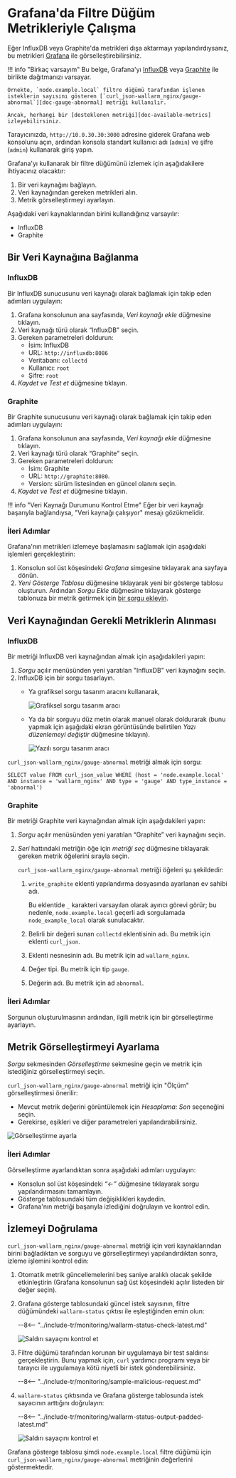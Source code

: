 [img-influxdb-query-graphical]:     ../../images/monitoring/grafana-influx-1.png
[img-influxdb-query-plaintext]:     ../../images/monitoring/grafana-influx-2.png
[img-query-visualization]:          ../../images/monitoring/grafana-query-visualization.png
[img-grafana-0-attacks]:            ../../images/monitoring/grafana-0-attacks.png
[img-grafana-16-attacks]:           ../../images/monitoring/grafana-16-attacks.png

[link-grafana]:                     https://grafana.com/

[doc-network-plugin-influxdb]:      network-plugin-influxdb.md
[doc-network-plugin-graphite]:      write-plugin-graphite.md
[doc-gauge-abnormal]:                available-metrics.md#number-of-requests
[doc-available-metrics]:            available-metrics.md

[anchor-query]:                     #fetching-the-required-metrics-from-the-data-source
[anchor-verify-monitoring]:         #verifying-monitoring

# Grafana'da Filtre Düğüm Metrikleriyle Çalışma

Eğer InfluxDB veya Graphite'da metrikleri dışa aktarmayı yapılandırdıysanız, bu metrikleri [Grafana][link-grafana] ile görselleştirebilirsiniz. 

!!! info "Birkaç varsayım"
    Bu belge, Grafana'yı [InfluxDB][doc-network-plugin-influxdb] veya [Graphite][doc-network-plugin-graphite] ile birlikte dağıtmanızı varsayar.
    
    Örnekte, `node.example.local` filtre düğümü tarafından işlenen isteklerin sayısını gösteren [`curl_json-wallarm_nginx/gauge-abnormal`][doc-gauge-abnormal] metriği kullanılır.
    
    Ancak, herhangi bir [desteklenen metriği][doc-available-metrics] izleyebilirsiniz.

Tarayıcınızda, `http://10.0.30.30:3000` adresine giderek Grafana web konsolunu açın, ardından konsola standart kullanıcı adı (`admin`) ve şifre (`admin`) kullanarak giriş yapın.

Grafana'yı kullanarak bir filtre düğümünü izlemek için aşağıdakilere ihtiyacınız olacaktır:
1.  Bir veri kaynağını bağlayın.
2.  Veri kaynağından gereken metrikleri alın.
3.  Metrik görselleştirmeyi ayarlayın.

Aşağıdaki veri kaynaklarından birini kullandığınız varsayılır:
*   InfluxDB
*   Graphite

##  Bir Veri Kaynağına Bağlanma

### InfluxDB

Bir InfluxDB sunucusunu veri kaynağı olarak bağlamak için takip eden adımları uygulayın:
1.  Grafana konsolunun ana sayfasında, *Veri kaynağı ekle* düğmesine tıklayın.
2.  Veri kaynağı türü olarak “InfluxDB” seçin.
3.  Gereken parametreleri doldurun:
    *   İsim: InfluxDB
    *   URL: `http://influxdb:8086`
    *   Veritabanı: `collectd`
    *   Kullanıcı: `root`
    *   Şifre: `root`
4.  *Kaydet ve Test et* düğmesine tıklayın.

### Graphite

Bir Graphite sunucusunu veri kaynağı olarak bağlamak için takip eden adımları uygulayın:
1.  Grafana konsolunun ana sayfasında, *Veri kaynağı ekle* düğmesine tıklayın.
2.  Veri kaynağı türü olarak “Graphite” seçin.
3.  Gereken parametreleri doldurun:
    *   İsim: Graphite
    *   URL: `http://graphite:8080`.
    *   Version: sürüm listesinden en güncel olanını seçin.
4.  *Kaydet ve Test et* düğmesine tıklayın.

!!! info "Veri Kaynağı Durumunu Kontrol Etme"
    Eğer bir veri kaynağı başarıyla bağlandıysa, "Veri kaynağı çalışıyor" mesajı gözükmelidir.

### İleri Adımlar

Grafana'nın metrikleri izlemeye başlamasını sağlamak için aşağıdaki işlemleri gerçekleştirin:
1.  Konsolun sol üst köşesindeki *Grafana* simgesine tıklayarak ana sayfaya dönün.
2.  *Yeni Gösterge Tablosu* düğmesine tıklayarak yeni bir gösterge tablosu oluşturun. Ardından *Sorgu Ekle* düğmesine tıklayarak gösterge tablonuza bir metrik getirmek için [bir sorgu ekleyin][anchor-query].

##  Veri Kaynağından Gerekli Metriklerin Alınması

### InfluxDB

Bir metriği InfluxDB veri kaynağından almak için aşağıdakileri yapın:
1.  *Sorgu* açılır menüsünden yeni yaratılan "InfluxDB" veri kaynağını seçin.
2.  InfluxDB için bir sorgu tasarlayın.
    *   Ya grafiksel sorgu tasarım aracını kullanarak,

        ![Grafiksel sorgu tasarım aracı][img-influxdb-query-graphical]

    *   Ya da bir sorguyu düz metin olarak manuel olarak doldurarak (bunu yapmak için aşağıdaki ekran görüntüsünde belirtilen *Yazı düzenlemeyi değiştir* düğmesine tıklayın).

        ![Yazılı sorgu tasarım aracı][img-influxdb-query-plaintext]


`curl_json-wallarm_nginx/gauge-abnormal` metriği almak için sorgu:
```
SELECT value FROM curl_json_value WHERE (host = 'node.example.local' AND instance = 'wallarm_nginx' AND type = 'gauge' AND type_instance = 'abnormal')    
```

### Graphite

Bir metriği Graphite veri kaynağından almak için aşağıdakileri yapın: 

1.  *Sorgu* açılır menüsünden yeni yaratılan “Graphite” veri kaynağını seçin.
2.  *Seri* hattındaki metriğin öğe için *metriği seç* düğmesine tıklayarak gereken metrik öğelerini sırayla seçin. 

    `curl_json-wallarm_nginx/gauge-abnormal` metriği öğeleri şu şekildedir:

    1.  `write_graphite` eklenti yapılandırma dosyasında ayarlanan ev sahibi adı.

        Bu eklentide `_` karakteri varsayılan olarak ayırıcı görevi görür; bu nedenle, `node.example.local` geçerli adı sorgulamada `node_example_local` olarak sunulacaktır.
        
    2.  Belirli bir değeri sunan `collectd` eklentisinin adı. Bu metrik için eklenti `curl_json`.
    3.  Eklenti nesnesinin adı. Bu metrik için ad `wallarm_nginx`.
    4.  Değer tipi. Bu metrik için tip `gauge`.
    5.  Değerin adı. Bu metrik için ad `abnormal`.


### İleri Adımlar

Sorgunun oluşturulmasının ardından, ilgili metrik için bir görselleştirme ayarlayın.

##  Metrik Görselleştirmeyi Ayarlama

*Sorgu* sekmesinden *Görselleştirme* sekmesine geçin ve metrik için istediğiniz görselleştirmeyi seçin.

`curl_json-wallarm_nginx/gauge-abnormal` metriği için "Ölçüm" görselleştirmesi önerilir:
*   Mevcut metrik değerini görüntülemek için *Hesaplama: Son* seçeneğini seçin.
*   Gerekirse, eşikleri ve diğer parametreleri yapılandırabilirsiniz.

![Görselleştirme ayarla][img-query-visualization]

### İleri Adımlar

Görselleştirme ayarlandıktan sonra aşağıdaki adımları uygulayın:
*   Konsolun sol üst köşesindeki *“←”* düğmesine tıklayarak sorgu yapılandırmasını tamamlayın.
*   Gösterge tablosundaki tüm değişiklikleri kaydedin. 
*   Grafana'nın metriği başarıyla izlediğini doğrulayın ve kontrol edin.

##  İzlemeyi Doğrulama

`curl_json-wallarm_nginx/gauge-abnormal` metriği için veri kaynaklarından birini bağladıktan ve sorguyu ve görselleştirmeyi yapılandırdıktan sonra, izleme işlemini kontrol edin: 
1.  Otomatik metrik güncellemelerini beş saniye aralıklı olacak şekilde etkinleştirin (Grafana konsolunun sağ üst köşesindeki açılır listeden bir değer seçin).
2.  Grafana gösterge tablosundaki güncel istek sayısının, filtre düğümündeki `wallarm-status` çıktısı ile eşleştiğinden emin olun:

    --8<-- "../include-tr/monitoring/wallarm-status-check-latest.md"
    
    ![Saldırı sayaçını kontrol et][img-grafana-0-attacks]
    
3.  Filtre düğümü tarafından korunan bir uygulamaya bir test saldırısı gerçekleştirin. Bunu yapmak için, `curl` yardımcı programı veya bir tarayıcı ile uygulamaya kötü niyetli bir istek gönderebilirsiniz.

    --8<-- "../include-tr/monitoring/sample-malicious-request.md"
    
4.  `wallarm-status` çıktısında ve Grafana gösterge tablosunda istek sayacının arttığını doğrulayın:

    --8<-- "../include-tr/monitoring/wallarm-status-output-padded-latest.md"

    ![Saldırı sayaçını kontrol et][img-grafana-16-attacks]

Grafana gösterge tablosu şimdi `node.example.local` filtre düğümü için `curl_json-wallarm_nginx/gauge-abnormal` metriğinin değerlerini göstermektedir.